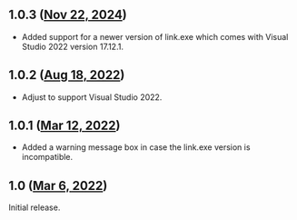 ## 1.0.3 ([Nov 22, 2024](https://github.com/ramensoftware/windhawk-mods/blob/5c2c1aee4460b052b77496e4cbb4f00bddba510b/mods/visual-studio-anti-rich-header.wh.cpp))

* Added support for a newer version of link.exe which comes with Visual Studio 2022 version 17.12.1.

## 1.0.2 ([Aug 18, 2022](https://github.com/ramensoftware/windhawk-mods/blob/d922c24d703182f9b2d2cc58cf38b1c2e4dbc115/mods/visual-studio-anti-rich-header.wh.cpp))

* Adjust to support Visual Studio 2022.

## 1.0.1 ([Mar 12, 2022](https://github.com/ramensoftware/windhawk-mods/blob/6f2984e0ebb767c691ecc9855880b418f02acabd/mods/visual-studio-anti-rich-header.wh.cpp))

* Added a warning message box in case the link.exe version is incompatible.


## 1.0 ([Mar 6, 2022](https://github.com/ramensoftware/windhawk-mods/blob/85322d8095db39e00abcd70168b490c9602c43d4/mods/visual-studio-anti-rich-header.wh.cpp))

Initial release.
